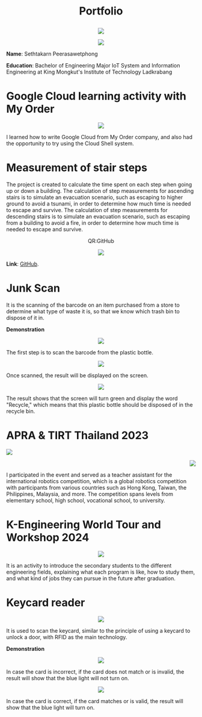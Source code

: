 # <p align="center">Portfolio</p>
<p align="center">
<img src="https://media.discordapp.net/attachments/908690015658311690/1330399891423232051/images-removebg-preview.png?ex=678dd6f3&is=678c8573&hm=c8bf2409e005d1294e3801de6377b396a1a00b5676d9b05a991fed6818533a2a&=&format=webp&quality=lossless"></img>
</p>

<p align="center">
<img src="https://media.discordapp.net/attachments/908690015658311690/1330453295055110204/Layer_14.png?ex=678e08b0&is=678cb730&hm=b0229d6068cbbe9ad0367844978e4bd4be7264c9af9d1fa6d6174ff678f76a44&=&format=webp&quality=lossless"></img>
</p>

**Name**: Sethtakarn Peerasawetphong

**Education**: Bachelor of Engineering Major IoT System and Information Engineering at King Mongkut's Institute of Technology Ladkrabang

# Google Cloud learning activity with My Order

<p align="center">
<img src="https://media.discordapp.net/attachments/908690015658311690/1330448032906350682/Sethtakarn_Peerasawetphong-1.png?ex=678e03c9&is=678cb249&hm=18eed36216477b42c1428e7251678397b9ae496e90973c9fb706882bc857ea57&=&format=webp&quality=lossless"></img>
</p>

I learned how to write Google Cloud from My Order company, 
and also had the opportunity to try using the Cloud Shell system.

# Measurement of stair steps

The project is created to calculate the time spent on each 
step when going up or down a building.
The calculation of step measurements for ascending stairs is 
to simulate an evacuation scenario, such as escaping
to higher ground to avoid a tsunami, in order to determine 
how much time is needed to escape and survive.
The calculation of step measurements for descending stairs is to 
simulate an evacuation scenario,
such as escaping from a building to avoid a fire, in order to determine 
how much time is needed to escape and survive.

<p align="center">
QR:GitHub
</p>

<p align="center">
<img src="https://media.discordapp.net/attachments/908690015658311690/1330448075071946854/github.png?ex=678e03d3&is=678cb253&hm=30ffac9a7d81b6de3fe4be695053cd1a13d0b53c6abac5c27a171004a04f3415&=&format=webp&quality=lossless"></img>
</p>

**Link**: [GitHub](https://github.com/baimai11/VerticalMap).

# Junk Scan

It is the scanning of the barcode on an item purchased from a store to 
determine what type of waste it is, so that we know which trash bin to dispose of it in.

**Demonstration**

<p align="center">
<img src="https://media.discordapp.net/attachments/908690015658311690/1330448030440231004/Layer_2.png?ex=678e03c8&is=678cb248&hm=bec50fbde8643ada3c64eebec5650073e4b64b1e766ea226bb890b63650406cb&=&format=webp&quality=lossless"></img>
</p>

The first step is to scan the barcode 
from the plastic bottle.

<p align="center">
<img src="https://media.discordapp.net/attachments/908690015658311690/1330448030767251466/Layer_3.png?ex=678e03c9&is=678cb249&hm=0816aaa062b05f00e8c45c7dbda292c3c9cb721ce45d7408ca247bfa07ad900b&=&format=webp&quality=lossless"></img>
</p>

Once scanned, the result 
will be displayed on the screen.

<p align="center">
<img src="https://media.discordapp.net/attachments/908690015658311690/1330448031014846514/Layer_4.png?ex=678e03c9&is=678cb249&hm=4cf0513eefd90d1da5377706a2055b7b843ec0a7e403cbda4439c0cc9ff99841&=&format=webp&quality=lossless"></img>
</p>

The result shows that the screen 
will turn green and display 
the word "Recycle," which means 
that this plastic bottle should be 
disposed of in the recycle bin.

# APRA & TIRT Thailand 2023

<p align="left">
<img src="https://media.discordapp.net/attachments/908690015658311690/1330448074497064970/1734507674825.png?ex=678e03d3&is=678cb253&hm=880f017646c469ce91176001e5ec7d73da7ab4425c2460374f26841f1098071e&=&format=webp&quality=lossless"></img>
</p>

<p align="right">
<img src="https://media.discordapp.net/attachments/908690015658311690/1330448033351077938/1.png?ex=678e03c9&is=678cb249&hm=236deadd7f6befc6f75367c084fe5b93e12d5d2913b0afb428d91f75805f8397&=&format=webp&quality=lossless"></img>
</p>

I participated in the event and served as a teacher assistant for the international robotics competition, which is a global 
robotics competition with participants 
from various countries such as 
Hong Kong, Taiwan, the Philippines, Malaysia, and more. The competition spans levels from 
elementary school, high school, 
vocational school, to university.

# K-Engineering World Tour and Workshop 2024

<p align="center">
<img src="https://media.discordapp.net/attachments/908690015658311690/1330448031014846514/Layer_4.png?ex=678e03c9&is=678cb249&hm=4cf0513eefd90d1da5377706a2055b7b843ec0a7e403cbda4439c0cc9ff99841&=&format=webp&quality=lossless"></img>
</p>

It is an activity to introduce the secondary students to the different engineering fields, explaining what each program is like, how to study them, and what kind of jobs they can pursue in the future after graduation.

# Keycard reader

<p align="center">
<img src="https://media.discordapp.net/attachments/908690015658311690/1330448031014846514/Layer_4.png?ex=678e03c9&is=678cb249&hm=4cf0513eefd90d1da5377706a2055b7b843ec0a7e403cbda4439c0cc9ff99841&=&format=webp&quality=lossless"></img>
</p>

It is used to scan the keycard, similar to the principle of 
using a keycard to unlock a door, with RFID as the main technology.

**Demonstration**

<p align="center">
<img src="https://media.discordapp.net/attachments/908690015658311690/1330448031014846514/Layer_4.png?ex=678e03c9&is=678cb249&hm=4cf0513eefd90d1da5377706a2055b7b843ec0a7e403cbda4439c0cc9ff99841&=&format=webp&quality=lossless"></img>
</p>

In case the card is incorrect,
if the card does not match or is 
invalid, the result will show that 
the blue light will not turn on.

<p align="center">
<img src="https://media.discordapp.net/attachments/908690015658311690/1330448031014846514/Layer_4.png?ex=678e03c9&is=678cb249&hm=4cf0513eefd90d1da5377706a2055b7b843ec0a7e403cbda4439c0cc9ff99841&=&format=webp&quality=lossless"></img>
</p>

In case the card is correct, 
if the card matches or is valid, 
the result will show that 
the blue light will turn on.
